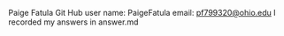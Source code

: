 Paige Fatula
Git Hub user name: PaigeFatula
email: pf799320@ohio.edu
I recorded my answers in answer.md
